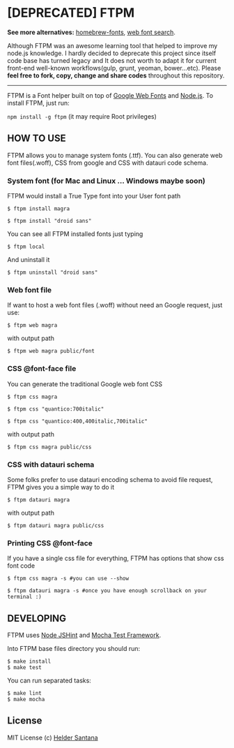 # [DEPRECATED] FTPM
**See more alternatives:** [homebrew-fonts](https://github.com/caskroom/homebrew-fonts), [web font search](https://www.npmjs.com/search?q=web+font).

Although FTPM was an awesome learning tool that helped to improve my node.js knowledge. I hardly decided to deprecate this project since itself code base has turned legacy and It does not worth to adapt it for current front-end well-known workflows(gulp, grunt, yeoman, bower...etc). Please **feel free to fork, copy, change and share codes** throughout this repository.

---

FTPM is a Font helper built on top of [Google Web Fonts][gwebfonts] and [Node.js][nodejs]. To install FTPM, just run:

`npm install -g ftpm` (it may require Root privileges)

HOW TO USE
----------
FTPM allows you to manage system fonts (.ttf). You can also generate web font files(.woff), CSS from google and CSS with datauri code schema.

### System font (for Mac and Linux ... Windows maybe soon)

FTPM would install a True Type font into your User font path

```CLI
$ ftpm install magra

$ ftpm install "droid sans"
```

You can see all FTPM installed fonts just typing

```CLI
$ ftpm local
```

And uninstall it

```CLI
$ ftpm uninstall "droid sans"
```

### Web font file

If want to host a web font files (.woff) without need an Google request, just use:

```CLI
$ ftpm web magra
```
with output path
```CLI
$ ftpm web magra public/font
```

### CSS @font-face file

You can generate the traditional Google web font CSS

```CLI
$ ftpm css magra

$ ftpm css "quantico:700italic"

$ ftpm css "quantico:400,400italic,700italic"
```
with output path
```CLI
$ ftpm css magra public/css
```

### CSS with datauri schema

Some folks prefer to use datauri encoding schema to avoid file request, FTPM gives you a simple way to do it

```CLI
$ ftpm datauri magra
```
with output path
```CLI
$ ftpm datauri magra public/css
```

### Printing CSS @font-face

If you have a single css file for everything, FTPM has options that show css font code

```CLI
$ ftpm css magra -s #you can use --show

$ ftpm datauri magra -s #once you have enough scrollback on your terminal :)
```

DEVELOPING
----------
FTPM uses [Node JSHint][jshint] and [Mocha Test Framework][mocha].

Into FTPM base files directory you should run:

```CLI
$ make install
$ make test
```

You can run separated tasks:

```CLI
$ make lint
$ make mocha
```

## License

MIT License
(c) [Helder Santana](http://heldr.com)

[nodejs]: http://nodejs.org/download
[gwebfonts]: http://www.google.com/webfonts/
[jshint]: https://github.com/jshint/node-jshint
[mocha]: http://visionmedia.github.com/mocha/
